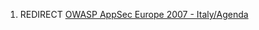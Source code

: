 1.  REDIRECT [OWASP AppSec Europe 2007 -
    Italy/Agenda](OWASP_AppSec_Europe_2007_-_Italy/Agenda "wikilink")